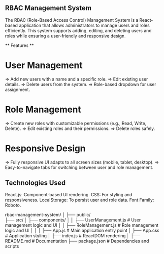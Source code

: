 ## RBAC Management System ##

The RBAC (Role-Based Access Control) Management System is a React-based application that allows administrators to manage users and roles efficiently. This system supports adding, editing, and deleting users and roles while ensuring a user-friendly and responsive design.

** Features **
# User Management #
=> Add new users with a name and a specific role.
=> Edit existing user details.
=> Delete users from the system.
=> Role-based dropdown for user assignment.

# Role Management #
=> Create new roles with customizable permissions (e.g., Read, Write, Delete).
=> Edit existing roles and their permissions.
=> Delete roles safely.

# Responsive Design #
=> Fully responsive UI adapts to all screen sizes (mobile, tablet, desktop).
=> Easy-to-navigate tabs for switching between user and role management.


## Technologies Used ##
React.js: Component-based UI rendering.
CSS: For styling and responsiveness.
LocalStorage: To persist user and role data.
Font Family: Roboto.


rbac-management-system/
│
├── public/                  
├── src/
│   ├── components/
│   │   ├── UserManagement.js    # User management logic and UI
│   │   ├── RoleManagement.js    # Role management logic and UI
│   │
│   ├── App.js                 # Main application entry point
│   ├── App.css                # Application styling
│   ├── index.js               # ReactDOM rendering
│
├── README.md                 # Documentation
├── package.json              # Dependencies and scripts
